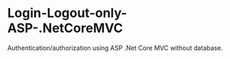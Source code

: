 # Login-Logout-only-ASP-.NetCoreMVC
Authentication/authorization using ASP .Net Core MVC without database.
